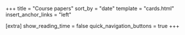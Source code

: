 +++
title = "Course papers"
sort_by = "date"
template = "cards.html"
insert_anchor_links = "left"

[extra]
show_reading_time = false
quick_navigation_buttons = true
+++